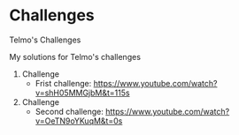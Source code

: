 # Challenges
Telmo's Challenges

My solutions for Telmo's challenges

1. Challenge
    - Frist challenge: https://www.youtube.com/watch?v=shH05MMGjbM&t=115s
2. Challenge
    - Second challenge: https://www.youtube.com/watch?v=OeTN9oYKuqM&t=0s